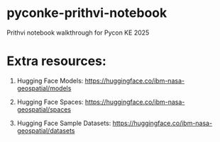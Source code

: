 # pyconke-prithvi-notebook
Prithvi notebook walkthrough for Pycon KE 2025


# Extra resources:

1. Hugging Face Models: https://huggingface.co/ibm-nasa-geospatial/models 

2. Hugging Face Spaces: https://huggingface.co/ibm-nasa-geospatial/spaces

3. Hugging Face Sample Datasets: https://huggingface.co/ibm-nasa-geospatial/datasets

